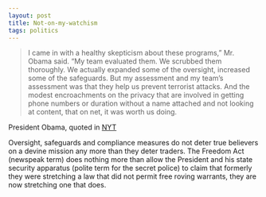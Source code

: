 ```yaml
---
layout: post
title: Not-on-my-watchism
tags: politics
---
```


> I came in with a healthy skepticism about these programs,” Mr. Obama said. “My team evaluated them. We scrubbed them thoroughly. We actually expanded some of the oversight, increased some of the safeguards. But my assessment and my team’s assessment was that they help us prevent terrorist attacks. And the modest encroachments on the privacy that are involved in getting phone numbers or duration without a name attached and not looking at content, that on net, it was worth us doing.

President Obama, quoted in [NYT]

[NYT]: http://nyti.ms/1G6zhYB

Oversight, safeguards and compliance measures do not deter true believers on a devine mission any more than they deter traders.  The Freedom Act (newspeak term) does nothing more than allow the President and his state security apparatus (polite term for the secret police) to claim that formerly they were stretching a law that did not permit free roving warrants, they are now stretching one that does.